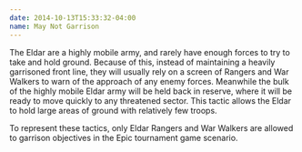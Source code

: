```yaml
---
date: 2014-10-13T15:33:32-04:00
name: May Not Garrison
---
```

The Eldar are a highly mobile army, and rarely have enough forces to try to take and hold ground. Because of this, instead of maintaining a heavily garrisoned front line, they will usually rely on a screen of Rangers and War Walkers to warn of the approach of any enemy forces. Meanwhile the bulk of the highly mobile Eldar army will be held back in reserve, where it will be ready to move quickly to any threatened sector. This tactic allows the Eldar to hold large areas of ground with relatively few troops.

To represent these tactics, only Eldar Rangers and War Walkers are allowed to garrison objectives in the Epic tournament game scenario.